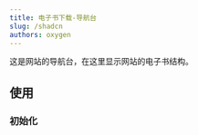 ```yaml
---
title: 电子书下载-导航台
slug: /shadcn
authors: oxygen
---
```

这是网站的导航台，在这里显示网站的电子书结构。

<!--truncate-->

## 使用

### 初始化
